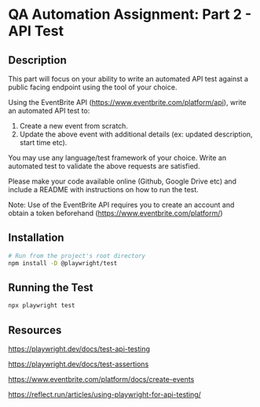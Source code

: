 # QA Automation Assignment: Part 2 - API Test

## Description

This part will focus on your ability to write an automated API test against a public facing endpoint using the tool of your choice.

Using the EventBrite API (https://www.eventbrite.com/platform/api), write an automated API test to:

1. Create a new event from scratch.
2. Update the above event with additional details (ex: updated description, start time etc). 

You may use any language/test framework of your choice. Write an automated test to validate the above requests are satisfied. 

Please make your code available online (Github, Google Drive etc) and include a README with instructions on how to run the test.

Note: Use of the EventBrite API requires you to create an account and obtain a token beforehand (https://www.eventbrite.com/platform/)


## Installation

```bash
# Run from the project's root directory
npm install -D @playwright/test
```

## Running the Test

```bash
npx playwright test
```

## Resources
https://playwright.dev/docs/test-api-testing

https://playwright.dev/docs/test-assertions

https://www.eventbrite.com/platform/docs/create-events

https://reflect.run/articles/using-playwright-for-api-testing/